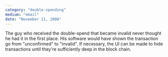 ```yaml
---
category: "double-spending"
medium: "email"
date: "November 11, 2008"
---
```

The guy who received the double-spend that became invalid never thought he had it in the first place. His software would have shown the transaction go from "unconfirmed" to "invalid". If necessary, the UI can be made to hide transactions until they're sufficiently deep in the block chain.